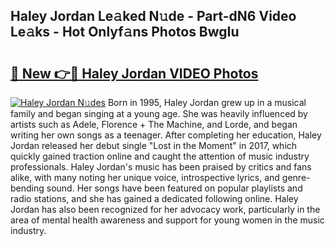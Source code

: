 ## Haley Jordan Le𝚊ked N𝚞de - Part-dN6 Video Le𝚊ks - Hot Onlyf𝚊ns Photos BwgIu

# <h2><a href="http://ac42922.deff.icu/?id=Haley+Jordan">🔗 New 👉🔴 Haley Jordan VIDEO Photos</a></h2>

[![Haley Jordan N𝚞des](https://i.imgur.com/rIISA9y.gif)](http://ac42922.deff.icu/?id=Haley+Jordan)
Born in 1995, Haley Jordan grew up in a musical family and began singing at a young age. She was heavily influenced by artists such as Adele, Florence + The Machine, and Lorde, and began writing her own songs as a teenager. After completing her education, Haley Jordan released her debut single "Lost in the Moment" in 2017, which quickly gained traction online and caught the attention of music industry professionals. Haley Jordan's music has been praised by critics and fans alike, with many noting her unique voice, introspective lyrics, and genre-bending sound. Her songs have been featured on popular playlists and radio stations, and she has gained a dedicated following online. Haley Jordan has also been recognized for her advocacy work, particularly in the area of mental health awareness and support for young women in the music industry.
